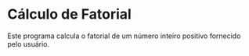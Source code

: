 # Cálculo de Fatorial

Este programa calcula o fatorial de um número inteiro positivo fornecido pelo usuário.